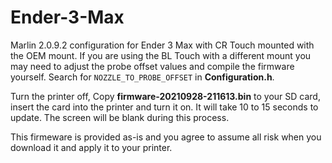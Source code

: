 # Ender-3-Max
Marlin 2.0.9.2 configuration for Ender 3 Max with CR Touch mounted with the OEM mount. If you are using the BL Touch with a different mount you may need to adjust the probe offset values and compile the firmware yourself. Search for `NOZZLE_TO_PROBE_OFFSET` in **Configuration.h**.

Turn the printer off, Copy **firmware-20210928-211613.bin** to your SD card, insert the card into the printer and turn it on. It will take 10 to 15 seconds to update. The screen will be blank during this process.

This firmeware is provided as-is and you agree to assume all risk when you download it and apply it to your printer.
